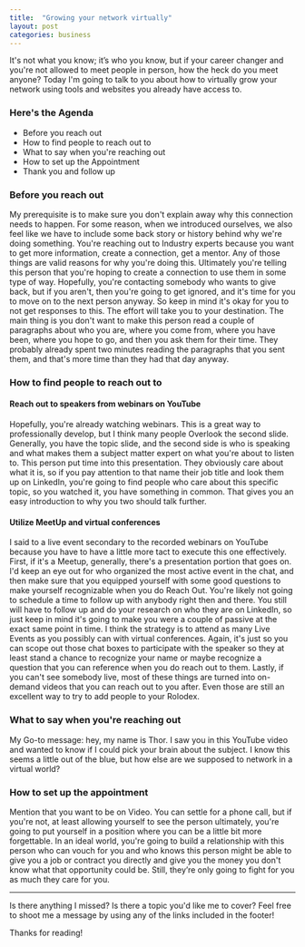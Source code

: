 ```yaml
---
title:  "Growing your network virtually"
layout: post
categories: business
---
```


It's not what you know; it’s who you know, but if your career changer and you're not allowed to meet people in person, how the heck do you meet anyone? Today I'm going to talk to you about how to virtually grow your network using tools and websites you already have access to.

### Here's the Agenda
* Before you reach out
* How to find people to reach out to
* What to say when you're reaching out
* How to set up the Appointment
* Thank you and follow up 

### Before you reach out

My prerequisite is to make sure you don't explain away why this connection needs to happen. For some reason, when we introduced ourselves, we also feel like we have to include some back story or history behind why we're doing something. You're reaching out to Industry experts because you want to get more information, create a connection, get a mentor. Any of those things are valid reasons for why you're doing this. Ultimately you're telling this person that you're hoping to create a connection to use them in some type of way. Hopefully, you're contacting somebody who wants to give back, but if you aren't, then you're going to get ignored, and it's time for you to move on to the next person anyway. So keep in mind it's okay for you to not get responses to this. The effort will take you to your destination. The main thing is you don't want to make this person read a couple of paragraphs about who you are, where you come from, where you have been, where you hope to go, and then you ask them for their time. They probably already spent two minutes reading the paragraphs that you sent them, and that's more time than they had that day anyway. 


### How to find people to reach out to 

#### Reach out to speakers from webinars on YouTube

Hopefully, you're already watching webinars. This is a great way to professionally develop, but I think many people Overlook the second slide. Generally, you have the topic slide, and the second side is who is speaking and what makes them a subject matter expert on what you're about to listen to. This person put time into this presentation. They obviously care about what it is, so if you pay attention to that name their job title and look them up on LinkedIn, you're going to find people who care about this specific topic, so you watched it, you have something in common. That gives you an easy introduction to why you two should talk further.  

#### Utilize MeetUp and virtual conferences

I said to a live event secondary to the recorded webinars on YouTube because you have to have a little more tact to execute this one effectively. First, if it's a Meetup, generally, there's a presentation portion that goes on. I'd keep an eye out for who organized the most active event in the chat, and then make sure that you equipped yourself with some good questions to make yourself recognizable when you do Reach Out. You're likely not going to schedule a time to follow up with anybody right then and there. You still will have to follow up and do your research on who they are on LinkedIn, so just keep in mind it's going to make you were a couple of passive at the exact same point in time. I think the strategy is to attend as many Live Events as you possibly can with virtual conferences. Again, it's just so you can scope out those chat boxes to participate with the speaker so they at least stand a chance to recognize your name or maybe recognize a question that you can reference when you do reach out to them. Lastly, if you can't see somebody live, most of these things are turned into on-demand videos that you can reach out to you after. Even those are still an excellent way to try to add people to your Rolodex. 

### What to say when you're reaching out

My Go-to message: hey, my name is Thor. I saw you in this YouTube video and wanted to know if I could pick your brain about the subject. I know this seems a little out of the blue, but how else are we supposed to network in a virtual world?

### How to set up the appointment

Mention that you want to be on Video. You can settle for a phone call, but if you're not, at least allowing yourself to see the person ultimately, you're going to put yourself in a position where you can be a little bit more forgettable. In an ideal world, you're going to build a relationship with this person who can vouch for you and who knows this person might be able to give you a job or contract you directly and give you the money you don't know what that opportunity could be. Still, they’re only going to fight for you as much they care for you.

---

Is there anything I missed? Is there a topic you'd like me to cover? Feel free to shoot me a message by using any of the links included in the footer!

Thanks for reading!